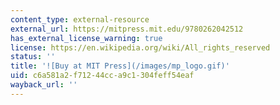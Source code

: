 ```yaml
---
content_type: external-resource
external_url: https://mitpress.mit.edu/9780262042512
has_external_license_warning: true
license: https://en.wikipedia.org/wiki/All_rights_reserved
status: ''
title: '![Buy at MIT Press](/images/mp_logo.gif)'
uid: c6a581a2-f712-44cc-a9c1-304feff54eaf
wayback_url: ''
---
```

